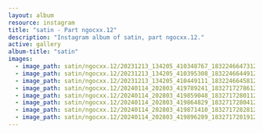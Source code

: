 ```yaml
---
layout: album
resource: instagram
title: "satin - Part ngocxx.12"
description: "Instagram album of satin, part ngocxx.12."
active: gallery
album-title: "satin"
images:
  - image_path: satin/ngocxx.12/20231213_134205_410348767_18322466473128170_3255843587164757816_n.jpg
  - image_path: satin/ngocxx.12/20231213_134205_410395308_18322466449128170_7659613769047938313_n.jpg
  - image_path: satin/ngocxx.12/20231213_134205_410449111_18322466458128170_5297019450897441208_n.jpg
  - image_path: satin/ngocxx.12/20240114_202803_419789241_18327172786128170_3972906913966026871_n.jpg
  - image_path: satin/ngocxx.12/20240114_202803_419859048_18327172801128170_6156992430154589505_n.jpg
  - image_path: satin/ngocxx.12/20240114_202803_419864829_18327172804128170_5409195515108969566_n.jpg
  - image_path: satin/ngocxx.12/20240114_202803_419871410_18327172828128170_6858003643976902388_n.jpg
  - image_path: satin/ngocxx.12/20240114_202803_419896289_18327172819128170_4672742227876304068_n.jpg
---
```

